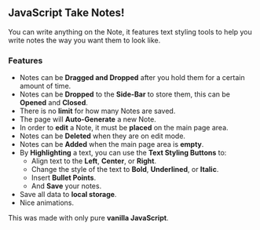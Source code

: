 ## JavaScript Take Notes!  
You can write anything on the Note, it features text styling tools to help you write notes the way you want them to look like.  
### Features  
  - Notes can be **Dragged and Dropped** after you hold them for a certain amount of time.  
  - Notes can be **Dropped** to the **Side-Bar** to store them, this can be **Opened** and **Closed**.  
  - There is no **limit** for how many Notes are saved.  
  - The page will **Auto-Generate** a new Note.  
  - In order to **edit** a Note, it must be **placed** on the main page area.   
  - Notes can be **Deleted** when they are on edit mode.  
  - Notes can be **Added** when the main page area is **empty**.  
  - By **Highlighting** a text, you can use the **Text Styling Buttons** to:  
    - Align text to the **Left**, **Center**, or **Right**.  
    - Change the style of the text to **Bold**, **Underlined**, or **Italic**.  
    - Insert **Bullet Points**.  
    - And **Save** your notes.  
  - Save all data to **local storage**.  
  - Nice animations.    
    
This was made with only pure **vanilla JavaScript**.    


  
